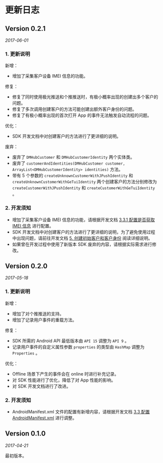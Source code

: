 # 更新日志

## Version 0.2.1

_2017-06-01_

### 1. 更新说明

新增：
- 增加了采集客户设备 IMEI 信息的功能。

修复：
- 修复了同时使用极光推送和个推推送时，有极小概率出现的创建出多个客户的问题。
- 修复了多次调用创建客户的方法可能创建出额外客户身份的问题。
- 修复了有极小概率出现的首次打开 App 的事件无法触发自动流程的问题。

优化：
- SDK 开发文档中对创建客户的方法进行了更详细的说明。

废弃：
- 废弃了 `DMHubCustomer` 和 `DMHubCustomerIdentity` 两个实体类。
- 废弃了 `customerAndIdentities(DMHubCustomer customer, ArrayList<DMHubCustomerIdentity> identities)` 方法。
- 带有 5 个参数的 `createUnknownCustomerWithJPushIdentity` 和 `createUnknownCustomerWithGeTuiIdentity` 两个创建客户的方法分别修改为 `createCustomerWithJPushIdentity` 和 `createCustomerWithGeTuiIdentity` 。

### 2. 开发须知

- 增加了采集客户设备 IMEI 信息的功能，请根据开发文档 [3.3.1 配置是否获取 IMEI 信息](https://github.com/xsio/DMHubSDK/blob/master/dmhubsdk-android/GUIDE.md#331-配置是否获取-imei-信息) 进行配置。
- SDK 开发文档中对创建客户的方法进行了更详细的说明，为了避免使用过程中出现问题，请前往开发文档 [5. 创建初始客户和客户身份](https://github.com/xsio/DMHubSDK/blob/master/dmhubsdk-android/GUIDE.md#5-创建初始客户和客户身份) 阅读详细说明。
- 如果曾在开发过程中使用了新版本 SDK 废弃的内容，请根据实际需求进行修改。


## Version 0.2.0

_2017-05-18_

### 1. 更新说明

新增：
- 增加了对个推推送的支持。
- 增加了记录用户事件的重载方法。

修复：
- SDK 所需的 Android API 最低版本由 `API 15` 调整为 `API 9` 。
- 记录用户事件的自定义属性参数 `properties` 的类型由 `HashMap` 调整为 `Properties` 。

优化：
- Offline 场景下产生的事件会在 online 时进行补充记录。
- 对 SDK 性能进行了优化，降低了对 App 性能的影响。
- 对 SDK 开发文档进行了改进。

### 2. 开发须知

- AndroidManifest.xml 文件的配置有新增内容，请根据开发文档 [3.3 配置 AndroidManifest.xml](https://github.com/xsio/DMHubSDK/blob/master/dmhubsdk-android/GUIDE.md#33-配置-androidmanifestxml) 进行调整。


## Version 0.1.0

_2017-04-21_

最初版本。
